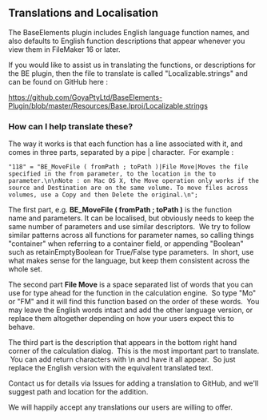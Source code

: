 ## Translations and Localisation

The BaseElements plugin includes English language function names, and also defaults to English function descriptions that appear whenever you view them in FileMaker 16 or later.

If you would like to assist us in translating the functions, or descriptions for the BE plugin, then the file to translate is called "Localizable.strings" and can be found on GitHub here :

https://github.com/GoyaPtyLtd/BaseElements-Plugin/blob/master/Resources/Base.lproj/Localizable.strings

### How can I help translate these?

The way it works is that each function has a line associated with it, and comes in three parts, separated by a pipe | character.  For example :

	"118" = "BE_MoveFile ( fromPath ; toPath )|File Move|Moves the file specified in the from parameter, to the location in the to parameter.\n\nNote : on Mac OS X, the Move operation only works if the source and Destination are on the same volume. To move files across volumes, use a Copy and then Delete the original.\n";

 The first part, e.g. **BE_MoveFile ( fromPath ; toPath )** is the function name and parameters. It can be localised, but obviously needs to keep the same number of parameters and use similar descriptors.  We try to follow similar patterns across all functions for parameter names, so calling things "container" when referring to a container field, or appending "Boolean" such as retainEmptyBoolean for True/False type parameters.  In short, use what makes sense for the language, but keep them consistent across the whole set.
 
 The second part **File Move** is a space separated list of words that you can use for type ahead for the function in the calculation engine.  So type "Mo" or "FM" and it will find this function based on the order of these words.  You may leave the English words intact and add the other language version, or replace them altogether depending on how your users expect this to behave.   
 
 The third part is the description that appears in the bottom right hand corner of the calculation dialog.  This is the most important part to translate.  You can add return characters with \n and have it all appear.  So just replace the English version with the equivalent translated text.
 
Contact us for details via Issues for adding a translation to GitHub, and we'll suggest path and location for the addition.  

We will happily accept any translations our users are willing to offer.
